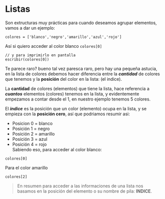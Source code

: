 
# Listas
Son extructuras muy prácticas para cuando deseamos agrupar elementos, vamos a dar un ejemplo:

```
colores = ['blanco','negro','amarillo','azul','rojo']
```

Así si quiero acceder al color blanco ```colores[0]```

```
// y para imprimirlo en pantalla
escribir(colores[0])

```

Te parece raro? bueno tal vez paresca raro, pero hay una pequeña astucia, en la lista de colores debemos hacer diferencia entre la ***cantidad*** de colores que tenemos y la **posición** del color en la lista: (el indice).

La **cantidad** de colores (elementos) que tiene la lista, hace referencia a ***cuantos*** elementos (colores) tenemos en la lista, y evidentemente empezamos a contar desde el 1, en nuestro ejemplo tenemos 5 colores.

El ***indice*** es la posición que un color (elemento) ocupa en la lista, y se empieza con la **posición cero**, así que podriamos resumir asi: 

* Posicion 0 = blanco
* Posición 1 = negro
* Posición 2 = amarillo
* Posición 3 = azul
* Posición 4 = rojo  
Sabiendo eso, para acceder al color blanco: 

```
colores[0] 
```
Para el color amarillo
```
colores[2]
```
> En resumen para acceder a las informaciones de una lista nos basamos en la posición del elemento o su nombre de pila: **INDICE**.



